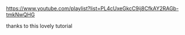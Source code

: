 https://www.youtube.com/playlist?list=PL4cUxeGkcC9ij8CfkAY2RAGb-tmkNwQHG

thanks to this lovely tutorial
